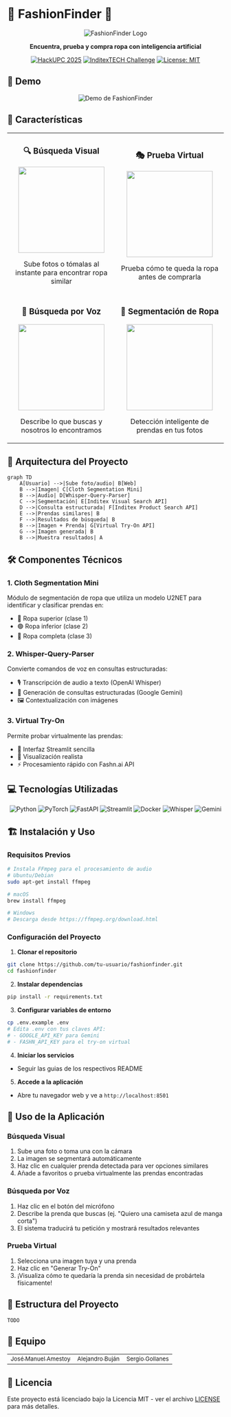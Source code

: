 # 👕 FashionFinder 👖

<div align="center">

![FashionFinder Logo](https://img.shields.io/badge/Fashion-Finder-ff69b4?style=for-the-badge&logo=appveyor)

**Encuentra, prueba y compra ropa con inteligencia artificial**

[![HackUPC 2025](https://img.shields.io/badge/HackUPC-2025-blue)](https://hackupc.com)
[![InditexTECH Challenge](https://img.shields.io/badge/InditexTECH-Challenge-orange)](https://inditex.com)
[![License: MIT](https://img.shields.io/badge/License-MIT-yellow.svg)](https://opensource.org/licenses/MIT)

</div>

## 📸 Demo

<div align="center">

![Demo de FashionFinder](https://via.placeholder.com/800x400?text=FashionFinder+Demo)

</div>

## 🌟 Características

<table>
  <tr>
    <td width="50%">
      <h3 align="center">🔍 Búsqueda Visual</h3>
      <p align="center">
        <img src="https://via.placeholder.com/200x200?text=Visual+Search" width="200">
      </p>
      <p align="center">Sube fotos o tómalas al instante para encontrar ropa similar</p>
    </td>
    <td width="50%">
      <h3 align="center">🎭 Prueba Virtual</h3>
      <p align="center">
        <img src="https://via.placeholder.com/200x200?text=Virtual+Try-On" width="200">
      </p>
      <p align="center">Prueba cómo te queda la ropa antes de comprarla</p>
    </td>
  </tr>
  <tr>
    <td width="50%">
      <h3 align="center">🎤 Búsqueda por Voz</h3>
      <p align="center">
        <img src="https://via.placeholder.com/200x200?text=Voice+Search" width="200">
      </p>
      <p align="center">Describe lo que buscas y nosotros lo encontramos</p>
    </td>
    <td width="50%">
      <h3 align="center">👗 Segmentación de Ropa</h3>
      <p align="center">
        <img src="https://via.placeholder.com/200x200?text=Cloth+Segmentation" width="200">
      </p>
      <p align="center">Detección inteligente de prendas en tus fotos</p>
    </td>
  </tr>
</table>

## 🚀 Arquitectura del Proyecto

```mermaid
graph TD
    A[Usuario] -->|Sube foto/audio| B[Web]
    B -->|Imagen| C[Cloth Segmentation Mini]
    B -->|Audio| D[Whisper-Query-Parser]
    C -->|Segmentación| E[Inditex Visual Search API]
    D -->|Consulta estructurada| F[Inditex Product Search API]
    E -->|Prendas similares| B
    F -->|Resultados de búsqueda| B
    B -->|Imagen + Prenda| G[Virtual Try-On API]
    G -->|Imagen generada| B
    B -->|Muestra resultados| A
```

## 🛠️ Componentes Técnicos

### 1. Cloth Segmentation Mini
Módulo de segmentación de ropa que utiliza un modelo U2NET para identificar y clasificar prendas en:
- 🔴 Ropa superior (clase 1)
- 🟢 Ropa inferior (clase 2)
- 🔵 Ropa completa (clase 3)

### 2. Whisper-Query-Parser
Convierte comandos de voz en consultas estructuradas:
- 🎙️ Transcripción de audio a texto (OpenAI Whisper)
- 🧠 Generación de consultas estructuradas (Google Gemini)
- 🖼️ Contextualización con imágenes

### 3. Virtual Try-On
Permite probar virtualmente las prendas:
- 📱 Interfaz Streamlit sencilla
- 🎯 Visualización realista
- ⚡ Procesamiento rápido con Fashn.ai API

## 💻 Tecnologías Utilizadas

<div align="center">

![Python](https://img.shields.io/badge/Python-3.8+-blue?style=for-the-badge&logo=python)
![PyTorch](https://img.shields.io/badge/PyTorch-1.9+-red?style=for-the-badge&logo=pytorch)
![FastAPI](https://img.shields.io/badge/FastAPI-0.68+-green?style=for-the-badge&logo=fastapi)
![Streamlit](https://img.shields.io/badge/Streamlit-1.0+-orange?style=for-the-badge&logo=streamlit)
![Docker](https://img.shields.io/badge/Docker-20.10+-blue?style=for-the-badge&logo=docker)
![Whisper](https://img.shields.io/badge/Whisper-OpenAI-yellow?style=for-the-badge)
![Gemini](https://img.shields.io/badge/Gemini-Google-blue?style=for-the-badge)

</div>

## 🏗️ Instalación y Uso

### Requisitos Previos
```bash
# Instala FFmpeg para el procesamiento de audio
# Ubuntu/Debian
sudo apt-get install ffmpeg

# macOS
brew install ffmpeg

# Windows
# Descarga desde https://ffmpeg.org/download.html
```

### Configuración del Proyecto

1. **Clonar el repositorio**
```bash
git clone https://github.com/tu-usuario/fashionfinder.git
cd fashionfinder
```

2. **Instalar dependencias**
```bash
pip install -r requirements.txt
```

3. **Configurar variables de entorno**
```bash
cp .env.example .env
# Edita .env con tus claves API:
# - GOOGLE_API_KEY para Gemini
# - FASHN_API_KEY para el try-on virtual
```

4. **Iniciar los servicios**
- Seguir las guias de los respectivos README

5. **Accede a la aplicación**
- Abre tu navegador web y ve a `http://localhost:8501`

## 📱 Uso de la Aplicación

### Búsqueda Visual
1. Sube una foto o toma una con la cámara
2. La imagen se segmentará automáticamente
3. Haz clic en cualquier prenda detectada para ver opciones similares
4. Añade a favoritos o prueba virtualmente las prendas encontradas

### Búsqueda por Voz
1. Haz clic en el botón del micrófono
2. Describe la prenda que buscas (ej. "Quiero una camiseta azul de manga corta")
3. El sistema traducirá tu petición y mostrará resultados relevantes

### Prueba Virtual
1. Selecciona una imagen tuya y una prenda
2. Haz clic en "Generar Try-On"
3. ¡Visualiza cómo te quedaría la prenda sin necesidad de probártela físicamente!

## 🧠 Estructura del Proyecto

```
TODO
```

## 👥 Equipo

<div align="center">
  <table>
    <tr>
      <td align="center">
        <a href="https://github.com/manuamest">
          <sub>José Manuel Amestoy</sub>
        </a>
      </td>
      <td align="center">
        <a href="https://github.com/alejandrobujan">
          <sub>Alejandro Buján</sub>
        </a>
      </td>
      <td align="center">
        <a href="https://github.com/sergio-legazpi">
          <sub>Sergio Gollanes</sub>
        </a>
      </td>
    </tr>
  </table>
</div>

## 📝 Licencia

Este proyecto está licenciado bajo la Licencia MIT - ver el archivo [LICENSE](LICENSE) para más detalles.

